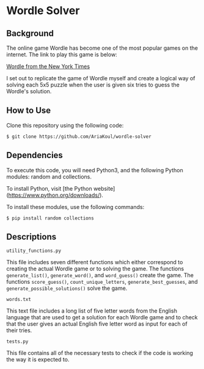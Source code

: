 # Wordle Solver

## Background
The online game Wordle has become one of the most popular games on the internet. The link to play this game is below:

[Wordle from the New York Times](https://www.nytimes.com/games/wordle/index.html)

I set out to replicate the game of Wordle myself and create a logical way of solving each 5x5 puzzle when the user is given six tries to guess the Wordle's solution. 

## How to Use
Clone this repository using the following code: 

`$ git clone https://github.com/AriaKoul/wordle-solver`

## Dependencies
To execute this code, you will need Python3, and the following Python modules: random and collections.

To install Python, visit [the Python website] (https://www.python.org/downloads/).

To install these modules, use the following commands:

`$ pip install random collections`

## Descriptions
`utility_functions.py`

This file includes seven different functions which either correspond to creating the actual Wordle game or to solving the game. The functions `generate_list()`, `generate_word()`, and `word_guess()` create the game. The functions `score_guess()`, `count_unique_letters`, `generate_best_guesses`, and `generate_possible_solutions()` solve the game. 

`words.txt`

This text file includes a long list of five letter words from the English language that are used to get a solution for each Wordle game and to check that the user gives an actual English five letter word as input for each of their tries. 

`tests.py`

This file contains all of the necessary tests to check if the code is working the way it is expected to.  
